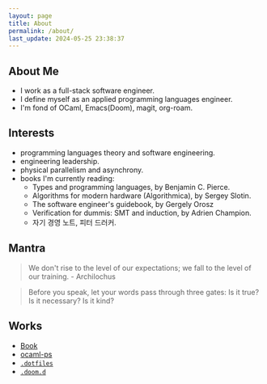 ```yaml
---
layout: page
title: About
permalink: /about/
last_update: 2024-05-25 23:38:37
---
```


## About Me

 - I work as a full-stack software engineer.
 - I define myself as an applied programming languages engineer.
 - I'm fond of OCaml, Emacs(Doom), magit, org-roam.

## Interests
 - programming languages theory and software engineering.
 - engineering leadership.
 - physical parallelism and asynchrony.
 - books I'm currently reading:
   - Types and programming languages, by Benjamin C. Pierce.
   - Algorithms for modern hardware (Algorithmica), by Sergey Slotin.
   - The software engineer's guidebook, by Gergely Orosz
   - Verification for dummis: SMT and induction, by Adrien Champion.
   - 자기 경영 노트, 피터 드러커.

## Mantra

> We don't rise to the level of our expectations; we fall to the level of our training. - Archilochus

> Before you speak, let your words pass through three gates: Is it true? Is it necessary? Is it kind?

## Works
 - [Book](/book)
 - [ocaml-ps](/ocaml-ps)
 - [`.dotfiles`](https://github.com/sangwoo-joh/.dotfiles)
 - [`.doom.d`](https://github.com/sangwoo-joh/.doom.d)
